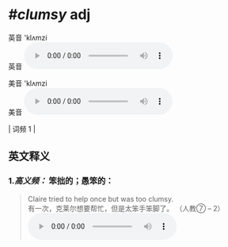 # ***\#clumsy*** adj
英音 'klʌmzi  
英音
<audio src="./media/clumsy-B.aac" controls="controls"></audio>

美音 'klʌmzi  
美音
<audio src="./media/clumsy.aac" controls="controls"></audio>



| 词频 1 |  

英文释义
---
### 1.*高义频：* **笨拙的；愚笨的：**  

 > Claire tried to help once but was too clumsy.  
 > 有一次，克莱尔想要帮忙，但是太笨手笨脚了。  （人教⑦ – 2）  
<audio src="./media/1-clumsy.aac" controls="controls"></audio>


